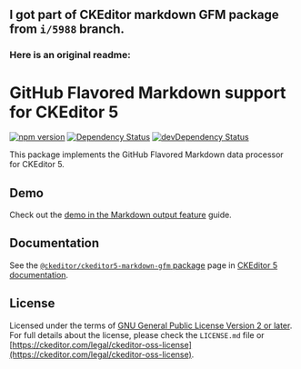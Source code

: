## I got part of CKEditor markdown GFM package from `i/5988` branch.  

### Here is an original readme: 

GitHub Flavored Markdown support for CKEditor 5
===============================================

[![npm version](https://badge.fury.io/js/%40ckeditor%2Fckeditor5-markdown-gfm.svg)](https://www.npmjs.com/package/@ckeditor/ckeditor5-markdown-gfm)
[![Dependency Status](https://david-dm.org/ckeditor/ckeditor5-markdown-gfm/status.svg)](https://david-dm.org/ckeditor/ckeditor5-markdown-gfm)
[![devDependency Status](https://david-dm.org/ckeditor/ckeditor5-markdown-gfm/dev-status.svg)](https://david-dm.org/ckeditor/ckeditor5-markdown-gfm?type=dev)

This package implements the GitHub Flavored Markdown data processor for CKEditor 5.

## Demo

Check out the [demo in the Markdown output feature](https://ckeditor.com/docs/ckeditor5/latest/features/markdown.html#demo) guide.

## Documentation

See the [`@ckeditor/ckeditor5-markdown-gfm` package](https://ckeditor.com/docs/ckeditor5/latest/api/markdown-gfm.html) page in [CKEditor 5 documentation](https://ckeditor.com/docs/ckeditor5/latest/).

## License

Licensed under the terms of [GNU General Public License Version 2 or later](http://www.gnu.org/licenses/gpl.html). For full details about the license, please check the `LICENSE.md` file or [https://ckeditor.com/legal/ckeditor-oss-license](https://ckeditor.com/legal/ckeditor-oss-license).
